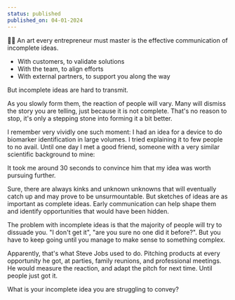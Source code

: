 ```yaml
---
status: published
published_on: 04-01-2024
---
```

👍🏻 An art every entrepreneur must master is the effective communication of incomplete ideas. 

- With customers, to validate solutions
- With the team, to align efforts
- With external partners, to support you along the way

But incomplete ideas are hard to transmit. 

As you slowly form them, the reaction of people will vary. Many will dismiss the story you are telling, just because it is not complete. That's no reason to stop, it's only a stepping stone into forming it a bit better. 

I remember very vividly one such moment: I had an idea for a device to do biomarker identification in large volumes. I tried explaining it to few people to no avail. Until one day I met a good friend, someone with a very similar scientific background to mine:

It took me around 30 seconds to convince him that my idea was worth pursuing further. 

Sure, there are always kinks and unknown unknowns that will eventually catch up and may prove to be unsurmountable. But sketches of ideas are as important as complete ideas. Early communication can help shape them and identify opportunities that would have been hidden. 

The problem with incomplete ideas is that the majority of people will try to dissuade you. "I don't get it", "are you sure no one did it before?". But you have to keep going until you manage to make sense to something complex. 

Apparently, that's what Steve Jobs used to do. Pitching products at every opportunity he got, at parties, family reunions, and professional meetings. He would measure the reaction, and adapt the pitch for next time. Until people just got it. 

What is your incomplete idea you are struggling to convey?